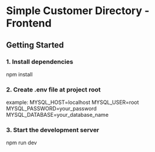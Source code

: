 # Simple Customer Directory - Frontend

##  Getting Started

### 1. Install dependencies
npm install

### 2. Create .env file at project root
example: 
MYSQL_HOST=localhost
MYSQL_USER=root
MYSQL_PASSWORD=your_password
MYSQL_DATABASE=your_database_name

### 3. Start the development server
npm run dev
